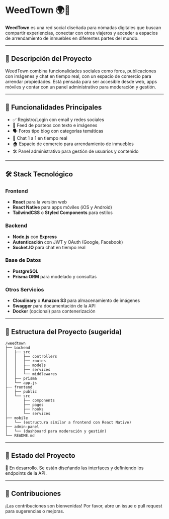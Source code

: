 # WeedTown 🌍🌿

**WeedTown** es una red social diseñada para nómadas digitales que buscan compartir experiencias, conectar con otros viajeros y acceder a espacios de arrendamiento de inmuebles en diferentes partes del mundo.

---

## 🚀 Descripción del Proyecto

WeedTown combina funcionalidades sociales como foros, publicaciones con imágenes y chat en tiempo real, con un espacio de comercio para arrendar propiedades. Está pensada para ser accesible desde web, apps móviles y contar con un panel administrativo para moderación y gestión.

---

## 🧩 Funcionalidades Principales

- ✅ Registro/Login con email y redes sociales
- 📰 Feed de posteos con texto e imágenes
- 🗣️ Foros tipo blog con categorías temáticas
- 💬 Chat 1 a 1 en tiempo real
- 🏠 Espacio de comercio para arrendamiento de inmuebles
- 🛠️ Panel administrativo para gestión de usuarios y contenido

---

## 🛠️ Stack Tecnológico

### Frontend
- **React** para la versión web
- **React Native** para apps móviles (iOS y Android)
- **TailwindCSS** o **Styled Components** para estilos

### Backend
- **Node.js** con **Express**
- **Autenticación** con JWT y OAuth (Google, Facebook)
- **Socket.IO** para chat en tiempo real

### Base de Datos
- **PostgreSQL**
- **Prisma ORM** para modelado y consultas

### Otros Servicios
- **Cloudinary** o **Amazon S3** para almacenamiento de imágenes
- **Swagger** para documentación de la API
- **Docker** (opcional) para contenerización

---

## 📁 Estructura del Proyecto (sugerida)

```
/weedtown
├── backend
│   ├── src
│   │   ├── controllers
│   │   ├── routes
│   │   ├── models
│   │   ├── services
│   │   └── middlewares
│   ├── prisma
│   └── app.js
├── frontend
│   ├── public
│   └── src
│       ├── components
│       ├── pages
│       ├── hooks
│       └── services
├── mobile
│   └── (estructura similar a frontend con React Native)
├── admin-panel
│   └── (dashboard para moderación y gestión)
└── README.md
```

---

## 📌 Estado del Proyecto

🚧 En desarrollo. Se están diseñando las interfaces y definiendo los endpoints de la API.

---

## 🤝 Contribuciones

¡Las contribuciones son bienvenidas! Por favor, abre un issue o pull request para sugerencias o mejoras.
